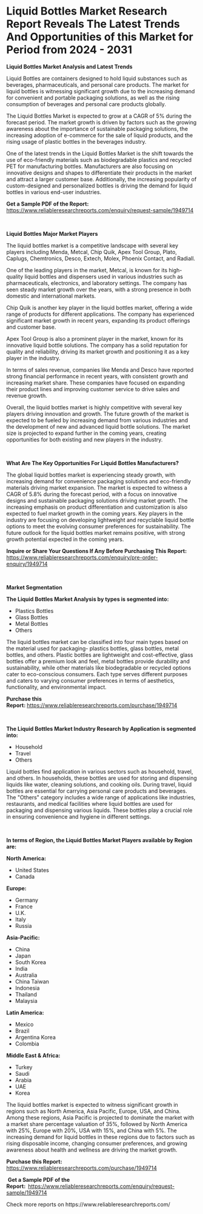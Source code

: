<p><h1>Liquid Bottles Market Research Report Reveals The Latest Trends And Opportunities of this Market for Period from 2024 - 2031</h1></p><p><strong>Liquid Bottles Market Analysis and Latest Trends</strong></p>
<p><p>Liquid Bottles are containers designed to hold liquid substances such as beverages, pharmaceuticals, and personal care products. The market for liquid bottles is witnessing significant growth due to the increasing demand for convenient and portable packaging solutions, as well as the rising consumption of beverages and personal care products globally.</p><p>The Liquid Bottles Market is expected to grow at a CAGR of 5% during the forecast period. The market growth is driven by factors such as the growing awareness about the importance of sustainable packaging solutions, the increasing adoption of e-commerce for the sale of liquid products, and the rising usage of plastic bottles in the beverages industry.</p><p>One of the latest trends in the Liquid Bottles Market is the shift towards the use of eco-friendly materials such as biodegradable plastics and recycled PET for manufacturing bottles. Manufacturers are also focusing on innovative designs and shapes to differentiate their products in the market and attract a larger customer base. Additionally, the increasing popularity of custom-designed and personalized bottles is driving the demand for liquid bottles in various end-user industries.</p></p>
<p><strong>Get a Sample PDF of the Report:&nbsp;</strong> <a href="https://www.reliableresearchreports.com/enquiry/request-sample/1949714">https://www.reliableresearchreports.com/enquiry/request-sample/1949714</a></p>
<p>&nbsp;</p>
<p><strong>Liquid Bottles Major Market Players</strong></p>
<p><p>The liquid bottles market is a competitive landscape with several key players including Menda, Metcal, Chip Quik, Apex Tool Group, Plato, Caplugs, Chemtronics, Desco, Extech, Molex, Phoenix Contact, and Radiall. </p><p>One of the leading players in the market, Metcal, is known for its high-quality liquid bottles and dispensers used in various industries such as pharmaceuticals, electronics, and laboratory settings. The company has seen steady market growth over the years, with a strong presence in both domestic and international markets.</p><p>Chip Quik is another key player in the liquid bottles market, offering a wide range of products for different applications. The company has experienced significant market growth in recent years, expanding its product offerings and customer base.</p><p>Apex Tool Group is also a prominent player in the market, known for its innovative liquid bottle solutions. The company has a solid reputation for quality and reliability, driving its market growth and positioning it as a key player in the industry.</p><p>In terms of sales revenue, companies like Menda and Desco have reported strong financial performance in recent years, with consistent growth and increasing market share. These companies have focused on expanding their product lines and improving customer service to drive sales and revenue growth.</p><p>Overall, the liquid bottles market is highly competitive with several key players driving innovation and growth. The future growth of the market is expected to be fueled by increasing demand from various industries and the development of new and advanced liquid bottle solutions. The market size is projected to expand further in the coming years, creating opportunities for both existing and new players in the industry.</p></p>
<p>&nbsp;</p>
<p><strong>What Are The Key Opportunities For Liquid Bottles Manufacturers?</strong></p>
<p><p>The global liquid bottles market is experiencing steady growth, with increasing demand for convenience packaging solutions and eco-friendly materials driving market expansion. The market is expected to witness a CAGR of 5.8% during the forecast period, with a focus on innovative designs and sustainable packaging solutions driving market growth. The increasing emphasis on product differentiation and customization is also expected to fuel market growth in the coming years. Key players in the industry are focusing on developing lightweight and recyclable liquid bottle options to meet the evolving consumer preferences for sustainability. The future outlook for the liquid bottles market remains positive, with strong growth potential expected in the coming years.</p></p>
<p><strong>Inquire or Share Your Questions If Any Before Purchasing This Report:</strong> <a href="https://www.reliableresearchreports.com/enquiry/pre-order-enquiry/1949714">https://www.reliableresearchreports.com/enquiry/pre-order-enquiry/1949714</a></p>
<p>&nbsp;</p>
<p><strong>Market Segmentation</strong></p>
<p><strong>The Liquid Bottles Market Analysis by types is segmented into:</strong></p>
<p><ul><li>Plastics Bottles</li><li>Glass Bottles</li><li>Metal Bottles</li><li>Others</li></ul></p>
<p><p>The liquid bottles market can be classified into four main types based on the material used for packaging- plastics bottles, glass bottles, metal bottles, and others. Plastic bottles are lightweight and cost-effective, glass bottles offer a premium look and feel, metal bottles provide durability and sustainability, while other materials like biodegradable or recycled options cater to eco-conscious consumers. Each type serves different purposes and caters to varying consumer preferences in terms of aesthetics, functionality, and environmental impact.</p></p>
<p><strong>Purchase this Report:&nbsp;</strong><a href="https://www.reliableresearchreports.com/purchase/1949714">https://www.reliableresearchreports.com/purchase/1949714</a></p>
<p>&nbsp;</p>
<p><strong>The Liquid Bottles Market Industry Research by Application is segmented into:</strong></p>
<p><ul><li>Household</li><li>Travel</li><li>Others</li></ul></p>
<p><p>Liquid bottles find application in various sectors such as household, travel, and others. In households, these bottles are used for storing and dispensing liquids like water, cleaning solutions, and cooking oils. During travel, liquid bottles are essential for carrying personal care products and beverages. The "Others" category includes a wide range of applications like industries, restaurants, and medical facilities where liquid bottles are used for packaging and dispensing various liquids. These bottles play a crucial role in ensuring convenience and hygiene in different settings.</p></p>
<p>&nbsp;</p>
<p><strong>In terms of Region, the Liquid Bottles Market Players available by Region are:</strong></p>
<p>
    <p> <strong> North America: </strong>
        <ul>
            <li>United States</li>
            <li>Canada</li>
        </ul>
        </p> 
    <p> <strong> Europe: </strong>
        <ul>
            <li>Germany</li>
            <li>France</li>
            <li>U.K.</li>
            <li>Italy</li>
            <li>Russia</li>
        </ul>
        </p> 
    <p> <strong> Asia-Pacific: </strong>
        <ul>
            <li>China</li>
            <li>Japan</li>
            <li>South Korea</li>
            <li>India</li>
            <li>Australia</li>
            <li>China Taiwan</li>
            <li>Indonesia</li>
            <li>Thailand</li>
            <li>Malaysia</li>
        </ul>
        </p> 
    <p> <strong> Latin America: </strong>
        <ul>
            <li>Mexico</li>
            <li>Brazil</li>
            <li>Argentina Korea</li>
            <li>Colombia</li>
        </ul>
        </p> 
    <p> <strong> Middle East & Africa: </strong>
        <ul>
            <li>Turkey</li>
            <li>Saudi</li>
            <li>Arabia</li>
            <li>UAE</li>
            <li>Korea</li>
        </ul>
    </p>
    </p>
<p><p>The liquid bottles market is expected to witness significant growth in regions such as North America, Asia Pacific, Europe, USA, and China. Among these regions, Asia Pacific is projected to dominate the market with a market share percentage valuation of 35%, followed by North America with 25%, Europe with 20%, USA with 15%, and China with 5%. The increasing demand for liquid bottles in these regions due to factors such as rising disposable income, changing consumer preferences, and growing awareness about health and wellness are driving the market growth.</p></p>
<p><strong>Purchase this Report: </strong><a href="https://www.reliableresearchreports.com/purchase/1949714">https://www.reliableresearchreports.com/purchase/1949714</a></p>
<p>&nbsp;<strong>Get a Sample PDF of the Report:&nbsp;&nbsp;</strong><a href="https://www.reliableresearchreports.com/enquiry/request-sample/1949714">https://www.reliableresearchreports.com/enquiry/request-sample/1949714</a></p>
<p><strong></strong></p>
<p>Check more reports on https://www.reliableresearchreports.com/</p>
